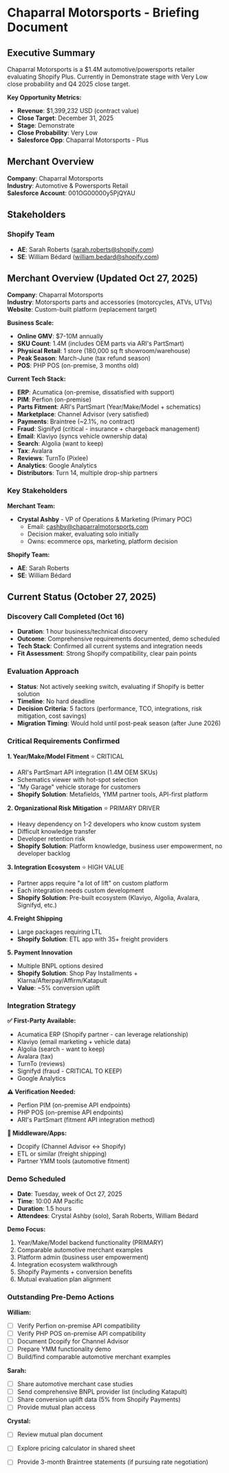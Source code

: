 # Chaparral Motorsports - Briefing Document

## Executive Summary

Chaparral Motorsports is a $1.4M automotive/powersports retailer evaluating Shopify Plus. Currently in Demonstrate stage with Very Low close probability and Q4 2025 close target.

**Key Opportunity Metrics:**
- **Revenue**: $1,399,232 USD (contract value)
- **Close Target**: December 31, 2025
- **Stage**: Demonstrate
- **Close Probability**: Very Low
- **Salesforce Opp**: Chaparral Motorsports - Plus

## Merchant Overview

**Company**: Chaparral Motorsports  
**Industry**: Automotive & Powersports Retail  
**Salesforce Account**: 001OG00000y5PjQYAU

## Stakeholders

### Shopify Team
- **AE**: Sarah Roberts (sarah.roberts@shopify.com)
- **SE**: William Bédard (william.bedard@shopify.com)

## Merchant Overview (Updated Oct 27, 2025)

**Company**: Chaparral Motorsports  
**Industry**: Motorsports parts and accessories (motorcycles, ATVs, UTVs)  
**Website**: Custom-built platform (replacement target)

**Business Scale:**
- **Online GMV**: $7-10M annually
- **SKU Count**: 1.4M (includes OEM parts via ARI's PartSmart)
- **Physical Retail**: 1 store (180,000 sq ft showroom/warehouse)
- **Peak Season**: March-June (tax refund season)
- **POS**: PHP POS (on-premise, 3 months old)

**Current Tech Stack:**
- **ERP**: Acumatica (on-premise, dissatisfied with support)
- **PIM**: Perfion (on-premise)
- **Parts Fitment**: ARI's PartSmart (Year/Make/Model + schematics)
- **Marketplace**: Channel Advisor (very satisfied)
- **Payments**: Braintree (~2.1%, no contract)
- **Fraud**: Signifyd (critical - insurance + chargeback management)
- **Email**: Klaviyo (syncs vehicle ownership data)
- **Search**: Algolia (want to keep)
- **Tax**: Avalara
- **Reviews**: TurnTo (Pixlee)
- **Analytics**: Google Analytics
- **Distributors**: Turn 14, multiple drop-ship partners

### Key Stakeholders
**Merchant Team:**
- **Crystal Ashby** - VP of Operations & Marketing (Primary POC)
  - Email: cashby@chaparralmotorsports.com
  - Decision maker, evaluating solo initially
  - Owns: ecommerce ops, marketing, platform decision

**Shopify Team:**
- **AE**: Sarah Roberts
- **SE**: William Bédard

## Current Status (October 27, 2025)

### Discovery Call Completed (Oct 16)
- **Duration**: 1 hour business/technical discovery
- **Outcome**: Comprehensive requirements documented, demo scheduled
- **Tech Stack**: Confirmed all current systems and integration needs
- **Fit Assessment**: Strong Shopify compatibility, clear pain points

### Evaluation Approach
- **Status**: Not actively seeking switch, evaluating if Shopify is better solution
- **Timeline**: No hard deadline
- **Decision Criteria**: 5 factors (performance, TCO, integrations, risk mitigation, cost savings)
- **Migration Timing**: Would hold until post-peak season (after June 2026)

### Critical Requirements Confirmed

**1. Year/Make/Model Fitment** ⭐ CRITICAL
- ARI's PartSmart API integration (1.4M OEM SKUs)
- Schematics viewer with hot-spot selection
- "My Garage" vehicle storage for customers
- **Shopify Solution**: Metafields, YMM partner tools, API-first platform

**2. Organizational Risk Mitigation** ⭐ PRIMARY DRIVER
- Heavy dependency on 1-2 developers who know custom system
- Difficult knowledge transfer
- Developer retention risk
- **Shopify Solution**: Platform knowledge, business user empowerment, no developer backlog

**3. Integration Ecosystem** ⭐ HIGH VALUE
- Partner apps require "a lot of lift" on custom platform
- Each integration needs custom development
- **Shopify Solution**: Pre-built ecosystem (Klaviyo, Algolia, Avalara, Signifyd, etc.)

**4. Freight Shipping**
- Large packages requiring LTL
- **Shopify Solution**: ETL app with 35+ freight providers

**5. Payment Innovation**
- Multiple BNPL options desired
- **Shopify Solution**: Shop Pay Installments + Klarna/Afterpay/Affirm/Katapult
- **Value**: ~5% conversion uplift

### Integration Strategy

**✅ First-Party Available:**
- Acumatica ERP (Shopify partner - can leverage relationship)
- Klaviyo (email marketing + vehicle data)
- Algolia (search - want to keep)
- Avalara (tax)
- TurnTo (reviews)
- Signifyd (fraud - CRITICAL TO KEEP)
- Google Analytics

**⚠️ Verification Needed:**
- Perfion PIM (on-premise API endpoints)
- PHP POS (on-premise API endpoints)
- ARI's PartSmart (fitment API integration method)

**🔧 Middleware/Apps:**
- Dcopify (Channel Advisor ↔ Shopify)
- ETL or similar (freight shipping)
- Partner YMM tools (automotive fitment)

### Demo Scheduled
- **Date**: Tuesday, week of Oct 27, 2025
- **Time**: 10:00 AM Pacific
- **Duration**: 1.5 hours
- **Attendees**: Crystal Ashby (solo), Sarah Roberts, William Bédard

**Demo Focus:**
1. Year/Make/Model backend functionality (PRIMARY)
2. Comparable automotive merchant examples
3. Platform admin (business user empowerment)
4. Integration ecosystem walkthrough
5. Shopify Payments + conversion benefits
6. Mutual evaluation plan alignment

### Outstanding Pre-Demo Actions

**William:**
- [ ] Verify Perfion on-premise API compatibility
- [ ] Verify PHP POS on-premise API compatibility
- [ ] Document Dcopify for Channel Advisor
- [ ] Prepare YMM functionality demo
- [ ] Build/find comparable automotive merchant examples

**Sarah:**
- [ ] Share automotive merchant case studies
- [ ] Send comprehensive BNPL provider list (including Katapult)
- [ ] Share conversion uplift data (5% from Shopify Payments)
- [ ] Provide mutual plan access

**Crystal:**
- [ ] Review mutual plan document
- [ ] Explore pricing calculator in shared sheet
- [ ] Provide 3-month Braintree statements (if pursuing rate negotiation)




